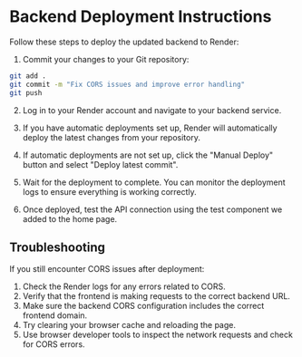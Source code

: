 # Backend Deployment Instructions

Follow these steps to deploy the updated backend to Render:

1. Commit your changes to your Git repository:
```bash
git add .
git commit -m "Fix CORS issues and improve error handling"
git push
```

2. Log in to your Render account and navigate to your backend service.

3. If you have automatic deployments set up, Render will automatically deploy the latest changes from your repository.

4. If automatic deployments are not set up, click the "Manual Deploy" button and select "Deploy latest commit".

5. Wait for the deployment to complete. You can monitor the deployment logs to ensure everything is working correctly.

6. Once deployed, test the API connection using the test component we added to the home page.

## Troubleshooting

If you still encounter CORS issues after deployment:

1. Check the Render logs for any errors related to CORS.
2. Verify that the frontend is making requests to the correct backend URL.
3. Make sure the backend CORS configuration includes the correct frontend domain.
4. Try clearing your browser cache and reloading the page.
5. Use browser developer tools to inspect the network requests and check for CORS errors.
